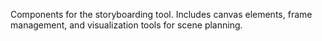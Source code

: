 Components for the storyboarding tool. Includes canvas elements, frame management, and visualization tools for scene planning.